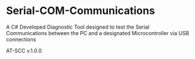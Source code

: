 # Serial-COM-Communications
A C# Developed Diagnostic Tool designed to test the Serial Communications between the PC and a designated Microcontroller via USB connections

AT-SCC v.1.0.0
